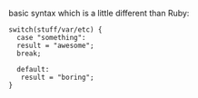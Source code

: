 basic syntax which is a little different than Ruby:

    switch(stuff/var/etc) {
      case "something":
      result = "awesome";
      break;
      
      default:
       result = "boring";
    }
